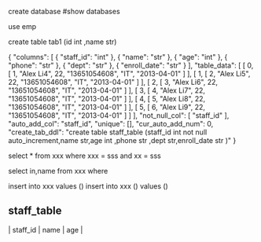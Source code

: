 



create database
#show databases

use emp

create table tab1 (id int ,name str)

{
    "columns": [
        {
            "staff_id": "int"
        },
        {
            "name": "str"
        },
        {
            "age": "int"
        },
        {
            "phone": "str"
        },
        {
            "dept": "str"
        },
        {
            "enroll_date": "str"
        }
    ],
    "table_data": [
        [
            0,
            [
                1,
                "Alex Li4",
                22,
                "13651054608",
                "IT",
                "2013-04-01"
            ]
        ],
        [
            1,
            [
                2,
                "Alex Li5",
                22,
                "13651054608",
                "IT",
                "2013-04-01"
            ]
        ],
        [
            2,
            [
                3,
                "Alex Li6",
                22,
                "13651054608",
                "IT",
                "2013-04-01"
            ]
        ],
        [
            3,
            [
                4,
                "Alex Li7",
                22,
                "13651054608",
                "IT",
                "2013-04-01"
            ]
        ],
        [
            4,
            [
                5,
                "Alex Li8",
                22,
                "13651054608",
                "IT",
                "2013-04-01"
            ]
        ],
        [
            5,
            [
                6,
                "Alex Li9",
                22,
                "13651054608",
                "IT",
                "2013-04-01"
            ]
        ]
    ],
    "not_null_col": [
        "staff_id"
    ],
    "auto_add_col": "staff_id",
    "unique": [],
    "cur_auto_add_num": 0,
    "create_tab_ddl": "create table staff_table (staff_id int not null auto_increment,name str,age int ,phone str ,dept str,enroll_date str )"
}


select * from xxx  where xxx = sss and xx = sss

select in,name from xxx  where

insert into xxx values ()
insert into xxx  () values ()

staff_table
---
| staff_id | name | age |
